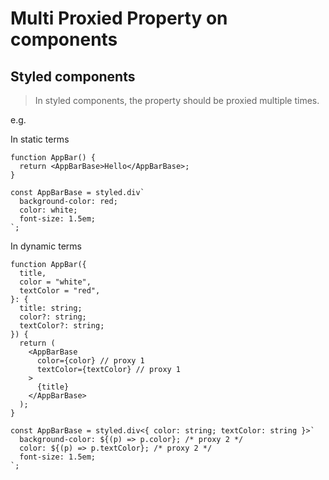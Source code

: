 # Multi Proxied Property on components

## Styled components

> In styled components, the property should be proxied multiple times.

e.g.

In static terms

```tsx
function AppBar() {
  return <AppBarBase>Hello</AppBarBase>;
}

const AppBarBase = styled.div`
  background-color: red;
  color: white;
  font-size: 1.5em;
`;
```

In dynamic terms

```tsx
function AppBar({
  title,
  color = "white",
  textColor = "red",
}: {
  title: string;
  color?: string;
  textColor?: string;
}) {
  return (
    <AppBarBase
      color={color} // proxy 1
      textColor={textColor} // proxy 1
    >
      {title}
    </AppBarBase>
  );
}

const AppBarBase = styled.div<{ color: string; textColor: string }>`
  background-color: ${(p) => p.color}; /* proxy 2 */
  color: ${(p) => p.textColor}; /* proxy 2 */
  font-size: 1.5em;
`;
```
